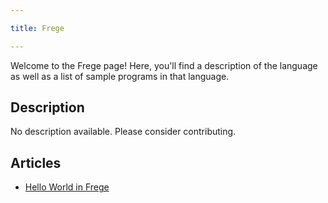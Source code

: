 ```yaml
---

title: Frege

---
```


Welcome to the Frege page! Here, you'll find a description of the language as well as a list of sample programs in that language.

## Description

No description available. Please consider contributing.

## Articles

- [Hello World in Frege](https://sampleprograms.io/projects/hello-world/frege)